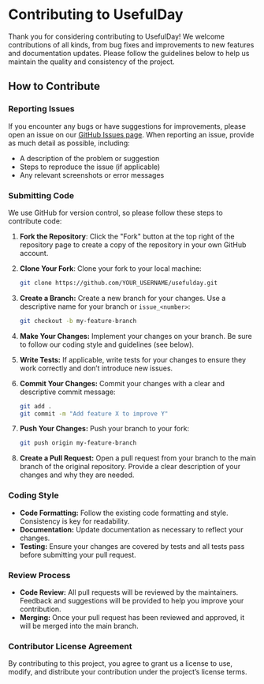 # Contributing to UsefulDay

Thank you for considering contributing to UsefulDay! We welcome contributions of all kinds, from bug fixes and improvements to new features and documentation updates. Please follow the guidelines below to help us maintain the quality and consistency of the project.

## How to Contribute

### Reporting Issues

If you encounter any bugs or have suggestions for improvements, please open an issue on our [GitHub Issues page](https://github.com/elokwentnie/usefulday/issues). When reporting an issue, provide as much detail as possible, including:

- A description of the problem or suggestion
- Steps to reproduce the issue (if applicable)
- Any relevant screenshots or error messages

### Submitting Code

We use GitHub for version control, so please follow these steps to contribute code:

1. **Fork the Repository**: Click the "Fork" button at the top right of the repository page to create a copy of the repository in your own GitHub account.

2. **Clone Your Fork**: Clone your fork to your local machine:
   ```bash
   git clone https://github.com/YOUR_USERNAME/usefulday.git
   ```

3. **Create a Branch:** Create a new branch for your changes. Use a descriptive name for your branch or `issue_<number>`:
   ```bash
   git checkout -b my-feature-branch
   ```
   
4. **Make Your Changes:** Implement your changes on your branch. Be sure to follow our coding style and guidelines (see below).

5. **Write Tests:** If applicable, write tests for your changes to ensure they work correctly and don’t introduce new issues.

6. **Commit Your Changes:** Commit your changes with a clear and descriptive commit message:
   ```bash
   git add .
   git commit -m "Add feature X to improve Y"
   ```
7. **Push Your Changes:** Push your branch to your fork:
   ```bash
   git push origin my-feature-branch
   ```
8. **Create a Pull Request:** Open a pull request from your branch to the main branch of the original repository. Provide a clear description of your changes and why they are needed.

### Coding Style

- **Code Formatting:** Follow the existing code formatting and style. Consistency is key for readability.
- **Documentation:** Update documentation as necessary to reflect your changes.
- **Testing:** Ensure your changes are covered by tests and all tests pass before submitting your pull request.
  
### Review Process
- **Code Review:** All pull requests will be reviewed by the maintainers. Feedback and suggestions will be provided to help you improve your contribution.
- **Merging:** Once your pull request has been reviewed and approved, it will be merged into the main branch.
  
### Contributor License Agreement
By contributing to this project, you agree to grant us a license to use, modify, and distribute your contribution under the project’s license terms.
